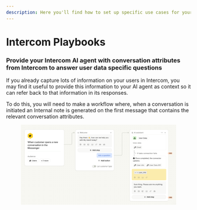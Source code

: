 ```yaml
---
description: Here you'll find how to set up specific use cases for your Intercom AI agent
---
```


# Intercom Playbooks

### Provide your Intercom AI agent with conversation attributes from Intercom to answer user data specific questions

If you already capture lots of information on your users in Intercom, you may find it useful to provide this information to your AI agent as context so it can refer back to that information in its responses.

To do this, you will need to make a workflow where, when a conversation is initiated an Internal note is generated on the first message that contains the relevant conversation attributes.

<figure><img src="../../../.gitbook/assets/Screenshot 2025-10-09 095659.png" alt=""><figcaption></figcaption></figure>
